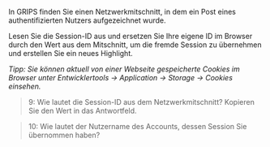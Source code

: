 In GRIPS finden Sie einen Netzwerkmitschnitt, in dem ein Post eines authentifizierten Nutzers aufgezeichnet wurde.

Lesen Sie die Session-ID aus und ersetzen Sie Ihre eigene ID im Browser durch den Wert aus dem Mitschnitt, 
um die fremde Session zu übernehmen und erstellen Sie ein neues Highlight.

*Tipp: Sie können aktuell von einer Webseite gespeicherte Cookies im Browser unter 
Entwicklertools -> Application -> Storage -> Cookies einsehen.*

>9: Wie lautet die Session-ID aus dem Netzwerkmitschnitt? Kopieren Sie den Wert in das Antwortfeld.

>10: Wie lautet der Nutzername des Accounts, dessen Session Sie übernommen haben?